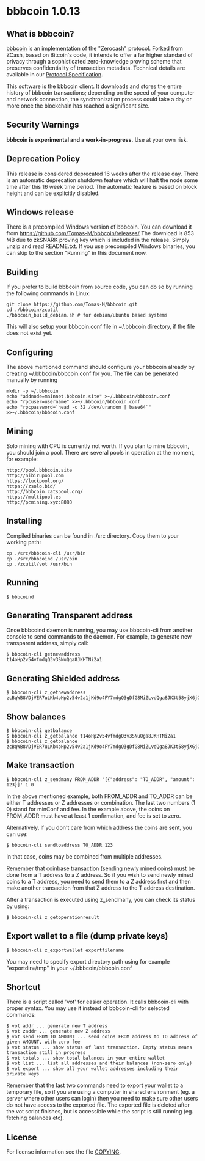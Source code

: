 bbbcoin 1.0.13
=============

What is bbbcoin?
-----------------

[bbbcoin](https://bbbcoin.site/) is an implementation of the "Zerocash" protocol.
Forked from ZCash, based on Bitcoin's code, it intends to offer a far higher standard of privacy
through a sophisticated zero-knowledge proving scheme that preserves
confidentiality of transaction metadata. Technical details are available
in our [Protocol Specification](https://github.com/zcash/zips/raw/master/protocol/protocol.pdf).

This software is the bbbcoin client. It downloads and stores the entire history
of bbbcoin transactions; depending on the speed of your computer and network
connection, the synchronization process could take a day or more once the
blockchain has reached a significant size.

Security Warnings
-----------------

**bbbcoin is experimental and a work-in-progress.** Use at your own risk.


Deprecation Policy
------------------

This release is considered deprecated 16 weeks after the release day. There
is an automatic deprecation shutdown feature which will halt the node some
time after this 16 week time period. The automatic feature is based on block
height and can be explicitly disabled.


Windows release
---------------

There is a precompiled Windows version of bbbcoin. You can download it from
https://github.com/Tomas-M/bbbcoin/releases/
The download is 853 MB due to zkSNARK proving key which is included in the release.
Simply unzip and read README.txt. If you use precompiled Windows binaries, you can
skip to the section "Running" in this document now.


Building
--------

If you prefer to build bbbcoin from source code, you can do so by running
the following commands in Linux:

    git clone https://github.com/Tomas-M/bbbcoin.git
    cd ./bbbcoin/zcutil
    ./bbbcoin_build_debian.sh # for debian/ubuntu based systems

This will also setup your bbbcoin.conf file in ~/.bbbcoin directory, if the file does not exist yet.


Configuring
-----------

The above mentioned command should configure your bbbcoin already by creating ~/.bbbcoin/bbbcoin.conf for you. The file can be generated manually by running

    mkdir -p ~/.bbbcoin
    echo "addnode=mainnet.bbbcoin.site" >~/.bbbcoin/bbbcoin.conf
    echo "rpcuser=username" >>~/.bbbcoin/bbbcoin.conf
    echo "rpcpassword=`head -c 32 /dev/urandom | base64`" >>~/.bbbcoin/bbbcoin.conf


Mining
------

Solo mining with CPU is currently not worth. If you plan to mine bbbcoin, you should
join a pool. There are several pools in operation at the moment, for example:

    http://pool.bbbcoin.site
    http://nibirupool.com
    https://luckpool.org/
    https://zsolo.bid/
    http://bbbcoin.catspool.org/
    https://multipool.es
    http://pcmining.xyz:8080



Installing
----------

Compiled binaries can be found in ./src directory. Copy them to your working path:

    cp ./src/bbbcoin-cli /usr/bin
    cp ./src/bbbcoind /usr/bin
    cp ./zcutil/vot /usr/bin


Running
-------

    $ bbbcoind


Generating Transparent address
------------------------------

Once bbbcoind daemon is running, you may use bbbcoin-cli from another console to send commands to the daemon. For example, to generate new transparent address,
simply call:

    $ bbbcoin-cli getnewaddress
    t14oHp2v54vfmdgQ3v3SNuQga8JKHTNi2a1


Generating Shielded address
---------------------------

    $ bbbcoin-cli z_getnewaddress
    zcBqWB8VDjVER7uLKb4oHp2v54v2a1jKd9o4FY7mdgQ3gDfG8MiZLvdQga8JK3t58yjXGjQHzMzkGUxSguSs6ZzqpgTNiZG


Show balances
-------------

    $ bbbcoin-cli getbalance
    $ bbbcoin-cli z_getbalance t14oHp2v54vfmdgQ3v3SNuQga8JKHTNi2a1
    $ bbbcoin-cli z_getbalance zcBqWB8VDjVER7uLKb4oHp2v54v2a1jKd9o4FY7mdgQ3gDfG8MiZLvdQga8JK3t58yjXGjQHzMzkGUxSguSs6ZzqpgTNiZG


Make transaction
----------------

    $ bbbcoin-cli z_sendmany FROM_ADDR '[{"address": "TO_ADDR", "amount": 123}]' 1 0

In the above mentioned example, both FROM_ADDR and TO_ADDR can be either T addresses or Z addresses or combination.
The last two numbers (1 0) stand for minConf and fee. In the example above, the coins on FROM_ADDR must have
at least 1 confirmation, and fee is set to zero.

Alternatively, if you don't care from which address the coins are sent, you can use:

    $ bbbcoin-cli sendtoaddress TO_ADDR 123

In that case, coins may be combined from multiple addresses.

Remember that coinbase transaction (sending newly mined coins) must be done from a T address to a Z address.
So if you wish to send newly mined coins to a T address, you need to send them to a Z address first and then
make another transaction from that Z address to the T address destination.

After a transaction is executed using z_sendmany, you can check its status by using:

    $ bbbcoin-cli z_getoperationresult



Export wallet to a file (dump private keys)
-------------------------------------------

    $ bbbcoin-cli z_exportwallet exportfilename

You may need to specify export directory path using for example "exportdir=/tmp" in your ~/.bbbcoin/bbbcoin.conf


Shortcut
--------

There is a script called 'vot' for easier operation. It calls bbbcoin-cli with proper syntax. You may use it instead of bbbcoin-cli for selected commands:

    $ vot addr ... generate new T address
    $ vot zaddr ... generate new Z address
    $ vot send FROM TO AMOUNT ... send coins FROM address to TO address of given AMOUNT, with zero fee
    $ vot status ... show status of last transaction. Empty status means transaction still in progress
    $ vot totals ... show total balances in your entire wallet
    $ vot list ... list all addresses and their balances (non-zero only)
    $ vot export ... show all your wallet addresses including their private keys

Remember that the last two commands need to export your wallet to a temporary file, so if you are using a computer in shared environment (eg. a server where
other users can login) then you need to make sure other users do not have access to the exported file. The exported file is deleted after the vot script
finishes, but is accessible while the script is still running (eg. fetching balances etc).


License
-------

For license information see the file [COPYING](COPYING).
